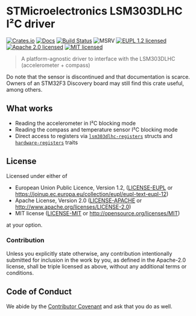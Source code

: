 # STMicroelectronics LSM303DLHC I²C driver

[![Crates.io][crates-image]][crates-link]
[![Docs][docs-image]][docs-link]
[![Build Status][build-image]][build-link]
![MSRV][msrv-image]
[![EUPL 1.2 licensed][license-eupl-image]][license-eupl-link]
[![Apache 2.0 licensed][license-apache-image]][license-apache-link]
[![MIT licensed][license-mit-image]][license-mit-link]

> A platform-agnostic driver to interface with the LSM303DLHC (accelerometer + compass)

Do note that the sensor is discontinued and that documentation is scarce. Owners of an STM32F3 Discovery
board may still find this crate useful, among others.

## What works

- Reading the accelerometer in I²C blocking mode
- Reading the compass and temperature sensor I²C blocking mode
- Direct access to registers via [`lsm303dlhc-registers`] structs and [`hardware-registers`] traits

## License

Licensed under either of

- European Union Public Licence, Version 1.2, ([LICENSE-EUPL](LICENSE-EUPL)
  or https://joinup.ec.europa.eu/collection/eupl/eupl-text-eupl-12)
- Apache License, Version 2.0 ([LICENSE-APACHE](LICENSE-APACHE) or
  http://www.apache.org/licenses/LICENSE-2.0)
- MIT license ([LICENSE-MIT](LICENSE-MIT) or http://opensource.org/licenses/MIT)

at your option.

### Contribution

Unless you explicitly state otherwise, any contribution intentionally submitted for inclusion in the
work by you, as defined in the Apache-2.0 license, shall be triple licensed as above, without any
additional terms or conditions.

## Code of Conduct

We abide by the [Contributor Covenant][cc] and ask that you do as well.

[crates-image]: https://img.shields.io/crates/v/lsm303dlhc-ng

[crates-link]: https://crates.io/crates/lsm303dlhc-ng

[docs-image]: https://docs.rs/lsm303dlhc-ng/badge.svg

[docs-link]: https://docs.rs/lsm303dlhc-ng/

[build-image]: https://github.com/sunsided/lsm303dlhc/workflows/Rust/badge.svg

[build-link]: https://github.com/sunsided/lsm303dlhc/actions

[msrv-image]: https://img.shields.io/badge/rustc-1.64+-blue.svg

[license-eupl-image]: https://img.shields.io/badge/license-EUPL_1.2-blue.svg

[license-apache-image]: https://img.shields.io/badge/license-Apache_2.0-blue.svg

[license-mit-image]: https://img.shields.io/badge/license-MIT-blue.svg

[license-apache-link]: https://github.com/sunsided/lsm303dlhc/blob/develop/LICENSE-APACHE

[license-mit-link]: https://github.com/sunsided/lsm303dlhc/blob/develop/LICENSE-MIT

[license-eupl-link]: https://github.com/sunsided/lsm303dlhc/blob/develop/LICENSE-EUPL

[cc]: https://contributor-covenant.org

[`lsm303dlhc-registers`]: https://crates.io/crates/lsm303dlhc-registers

[`hardware-registers`]: https://crates.io/crates/hardware-registers
